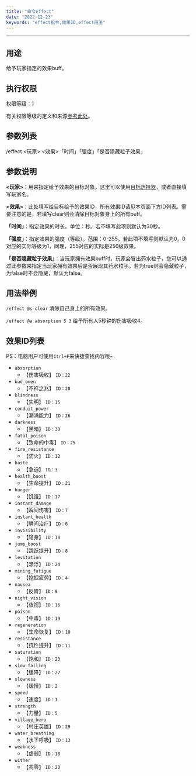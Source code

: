 ```yaml
---
title: "命令effect"
date: "2022-12-23"
keywords: "effect指令,效果ID,effect用法"
---
```


---

## 用途

给予玩家指定的效果buff。

## 执行权限

权限等级：1

有关权限等级的定义和来源[参考此处](/commands/权限等级 "参考此处")。

## 参数列表

/effect <玩家> <效果>「时间」「强度」「是否隐藏粒子效果」

## 参数说明

**<玩家>**：用来指定给予效果的目标对象。这里可以使用[目标选择器](/commands/目标选择器 "目标选择器")，或者直接填写玩家名。

**<效果>**：此处填写给目标给予的效果ID，所有效果ID请见本页面下方ID列表。需要注意的是，若填写clear则会清除目标对象身上的所有buff。

**「时间」**：指定效果的时长。单位：秒。若不填写此项则默认为30秒。

**「强度」**：指定效果的强度（等级）。范围：0-255。若此项不填写则默认为0。0对应的实际等级为1，同理，255对应的实际是256级效果。

**「是否隐藏粒子效果」**：当玩家拥有效果buff时，玩家会冒出药水粒子，您可以通过此参数来指定当玩家拥有效果后是否展现其药水粒子。若为true则会隐藏粒子，为false时不会隐藏，默认为false。

## 用法举例

`/effect @s clear`  清除自己身上的所有效果。

`/effect @a absorption 5 3`  给予所有人5秒钟的伤害吸收4。

## 效果ID列表

PS：电脑用户可使用`Ctrl+F`来快捷查找内容哦~

- `absorption`
  - 【伤害吸收】 `ID：22`
- `bad_omen`
  - 【不祥之兆】 `ID：28`
- `blindness`
  - 【失明】 `ID：15`
- `conduit_power`
  - 【潮涌能力】 `ID：26`
- `darkness`
  - 【黑暗】 `ID：30`
- `fatal_poison`
  - 【致命的中毒】 `ID：25`
- `fire_resistance`
  - 【防火】 `ID：12`
- `haste`
  - 【急迫】 `ID：3`
- `health_boost`
  - 【生命提升】 `ID：21`
- `hunger`
  - 【饥饿】 `ID：17`
- `instant_damage`
  - 【瞬间伤害】 `ID：7`
- `instant_health`
  - 【瞬间治疗】 `ID：6`
- `invisibility`
  - 【隐身】 `ID：14`
- `jump_boost`
  - 【跳跃提升】 `ID：8`
- `levitation`
  - 【漂浮】 `ID：24`
- `mining_fatigue`
  - 【挖掘疲劳】 `ID：4`
- `nausea`
  - 【反胃】 `ID：9`
- `night_vision`
  - 【夜视】 `ID：16`
- `poison`
  - 【中毒】 `ID：19`
- `regeneration`
  - 【生命恢复】 `ID：10`
- `resistance`
  - 【抗性提升】 `ID：11`
- `saturation`
  - 【饱和】 `ID：23`
- `slow_falling`
  - 【缓降】 `ID：27`
- `slowness`
  - 【缓慢】 `ID：2`
- `speed`
  - 【速度】 `ID：1`
- `strength`
  - 【力量】 `ID：5`
- `village_hero`
  - 【村庄英雄】 `ID：29`
- `water_breathing`
  - 【水下呼吸】 `ID：13`
- `weakness`
  - 【虚弱】 `ID：18`
- `wither`
  - 【凋零】 `ID：20`
